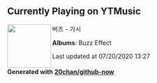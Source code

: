 ## Currently Playing on YTMusic

[<img align="left" width="100" src="https://lh3.googleusercontent.com/wLPlq3Rl1sOn5Wam9CRrS5ZmfSBmeFSwQ9d32tcTwaMXjSp4VG3uF0OTQYQcs4c_7T-mimV-74Gyf-4t">](https://music.youtube.com/browse/MPREb_gOnGJWF7zQv)

버즈 - 가시

**Albums**: Buzz Effect

Last updated at 07/20/2020 13:27

#### Generated with [20chan/github-now](https://github.com/20chan/github-now)


<!--
**20chan/20chan** is a ✨ _special_ ✨ repository because its `README.md` (this file) appears on your GitHub profile.

Here are some ideas to get you started:

- 🔭 I’m currently working on ...
- 🌱 I’m currently learning ...
- 👯 I’m looking to collaborate on ...
- 🤔 I’m looking for help with ...
- 💬 Ask me about ...
- 📫 How to reach me: ...
- 😄 Pronouns: ...
- ⚡ Fun fact: ...
-->
